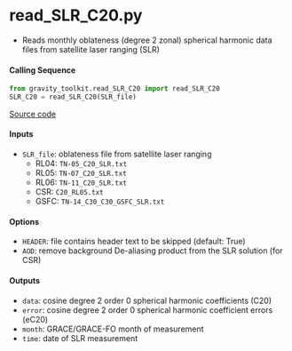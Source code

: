 read_SLR_C20.py
===============

- Reads monthly oblateness (degree 2 zonal) spherical harmonic data files from satellite laser ranging (SLR)

#### Calling Sequence
```python
from gravity_toolkit.read_SLR_C20 import read_SLR_C20
SLR_C20 = read_SLR_C20(SLR_file)
```
[Source code](https://github.com/tsutterley/read-GRACE-harmonics/blob/main/gravity_toolkit/read_SLR_C20.py)

#### Inputs
- `SLR_file`: oblateness file from satellite laser ranging
    * RL04: `TN-05_C20_SLR.txt`
    * RL05: `TN-07_C20_SLR.txt`
    * RL06: `TN-11_C20_SLR.txt`
    * CSR: `C20_RL05.txt`
    * GSFC: `TN-14_C30_C30_GSFC_SLR.txt`

#### Options
- `HEADER`: file contains header text to be skipped (default: True)
- `AOD`: remove background De-aliasing product from the SLR solution (for CSR)

#### Outputs
- `data`: cosine degree 2 order 0 spherical harmonic coefficients (C20)
- `error`: cosine degree 2 order 0 spherical harmonic coefficient errors (eC20)
- `month`: GRACE/GRACE-FO month of measurement
- `time`: date of SLR measurement

